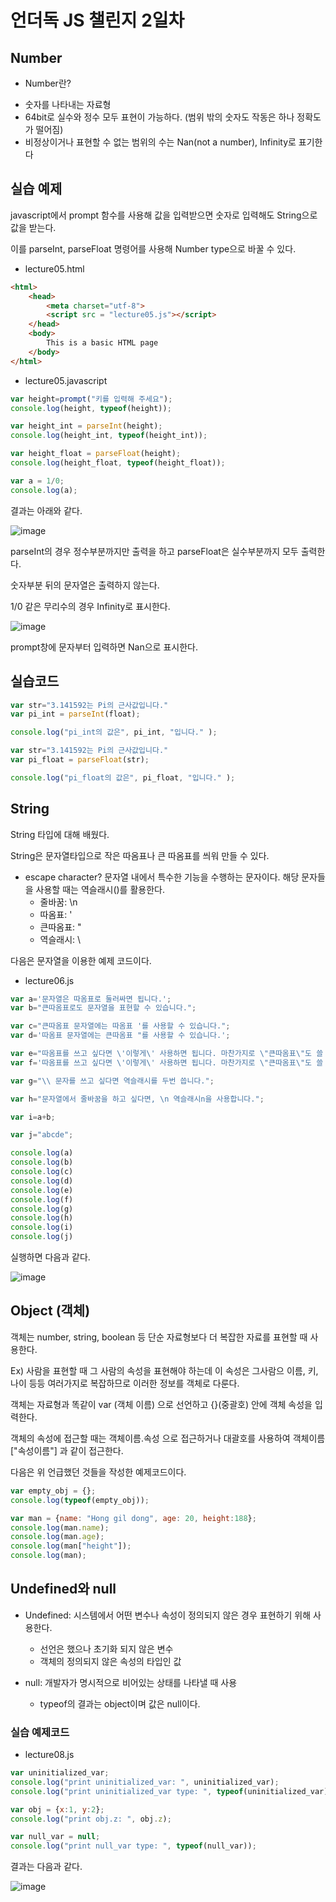 # 언더독 JS 챌린지 2일차

## Number

-  Number란?
  * 숫자를 나타내는 자료형
  * 64bit로 실수와 정수 모두 표현이 가능하다. (범위 밖의 숫자도 작동은 하나 정확도가 떨어짐)
  * 비정상이거나 표현할 수 없는 범위의 수는 Nan(not a number), Infinity로 표기한다

## 실습 예제

javascript에서 prompt 함수를 사용해 값을 입력받으면 숫자로 입력해도 String으로 값을 받는다.

이를 parseInt, parseFloat 명령어를 사용해 Number type으로 바꿀 수 있다.

- lecture05.html

```html
<html>
    <head> 
        <meta charset="utf-8">
        <script src = "lecture05.js"></script>
    </head>
    <body>
        This is a basic HTML page
    </body>
</html>
```

- lecture05.javascript

```javascript
var height=prompt("키를 입력해 주세요");
console.log(height, typeof(height));

var height_int = parseInt(height);
console.log(height_int, typeof(height_int));

var height_float = parseFloat(height);
console.log(height_float, typeof(height_float));

var a = 1/0;
console.log(a);
```

결과는 아래와 같다.

![image](https://github.com/Jaeboong/Study/assets/158824294/9dafaf87-5f22-4200-b0e1-88b848557e1e)

parseInt의 경우 정수부분까지만 출력을 하고 parseFloat은 실수부분까지 모두 출력한다.

숫자부분 뒤의 문자열은 출력하지 않는다.

1/0 같은 무리수의 경우 Infinity로 표시한다.

![image](https://github.com/Jaeboong/Study/assets/158824294/54035a8f-334c-4c70-afb7-430983df0022)

prompt창에 문자부터 입력하면 Nan으로 표시한다.

## 실습코드

```javascript
var str="3.141592는 Pi의 근사값입니다."
var pi_int = parseInt(float);

console.log("pi_int의 값은", pi_int, "입니다." );
```

```javascript
var str="3.141592는 Pi의 근사값입니다."
var pi_float = parseFloat(str);

console.log("pi_float의 값은", pi_float, "입니다." );
```
## String

String 타입에 대해 배웠다.

String은 문자열타입으로 작은 따옴표나 큰 따옴표를 씌워 만들 수 있다.


- escape character? 문자열 내에서 특수한 기능을 수행하는 문자이다. 해당 문자들을 사용할 때는 역슬래시(\)를 활용한다.
   * 줄바꿈: \n
   * 따옴표: \'
   * 큰따옴표: \"
   * 역슬래시: \\

다음은 문자열을 이용한 예제 코드이다.

- lecture06.js

```javascript
var a='문자열은 따옴표로 둘러싸면 됩니다.';
var b="큰따옴표로도 문자열을 표현할 수 있습니다.";

var c="큰따옴표 문자열에는 따옴표 '를 사용할 수 있습니다.";
var d='따옴표 문자열에는 큰따옴표 "를 사용할 수 있습니다.';

var e="따옴표를 쓰고 싶다면 \'이렇게\' 사용하면 됩니다. 마찬가지로 \"큰따옴표\"도 쓸 수 있습니다.";
var f='따옴표를 쓰고 싶다면 \'이렇게\' 사용하면 됩니다. 마찬가지로 \"큰따옴표\"도 쓸 수 있습니다.';

var g="\\ 문자를 쓰고 싶다면 역슬래시를 두번 씁니다.";

var h="문자열에서 줄바꿈을 하고 싶다면, \n 역슬래시n을 사용합니다.";

var i=a+b;

var j="abcde";

console.log(a)
console.log(b)
console.log(c)
console.log(d)
console.log(e)
console.log(f)
console.log(g)
console.log(h)
console.log(i)
console.log(j)
```

실행하면 다음과 같다.

![image](https://github.com/Jaeboong/Study/assets/158824294/a7c5cab0-0a14-4343-97dc-012d6533c7ae)

## Object (객체)

객체는 number, string, boolean 등 단순 자료형보다 더 복잡한 자료를 표현할 때 사용한다.

Ex) 사람을 표현할 때 그 사람의 속성을 표현해야 하는데 이 속성은 그사람으 이름, 키, 나이 등등 여러가지로 복잡하므로 이러한 정보를 객체로 다룬다.

객체는 자료형과 똑같이 var (객체 이름) 으로 선언하고 {}(중괄호) 안에 객체 속성을 입력한다.

객체의 속성에 접근할 때는 객체이름.속성 으로 접근하거나 대괄호를 사용하여 객체이름["속성이름"] 과 같이 접근한다.

다음은 위 언급했던 것들을 작성한 예제코드이다.

```javascript
var empty_obj = {};
console.log(typeof(empty_obj));

var man = {name: "Hong gil dong", age: 20, height:188};
console.log(man.name);
console.log(man.age);
console.log(man["height"]);
console.log(man);
```

## Undefined와 null

- Undefined: 시스템에서 어떤 변수나 속성이 정의되지 않은 경우 표현하기 위해 사용한다.
  * 선언은 했으나 초기화 되지 않은 변수
  * 객체의 정의되지 않은 속성의 타입인 값

- null: 개발자가 명시적으로 비어있는 상태를 나타낼 때 사용
  * typeof의 결과는 object이며 값은 null이다.

### 실습 예제코드

- lecture08.js

```javascript
var uninitialized_var;
console.log("print uninitialized_var: ", uninitialized_var);
console.log("print uninitialized_var type: ", typeof(uninitialized_var));

var obj = {x:1, y:2};
console.log("print obj.z: ", obj.z);

var null_var = null;
console.log("print null_var type: ", typeof(null_var));
```
결과는 다음과 같다.

![image](https://github.com/Jaeboong/Study/assets/158824294/96e2e560-45b3-4bad-894d-af9ca8c353c0)


